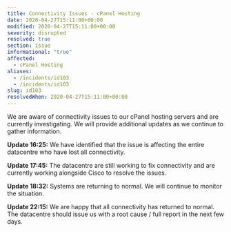 ```yaml
---
title: Connectivity Issues - cPanel Hosting
date: 2020-04-27T15:11:00+00:00
modified: 2020-04-27T15:11:00+00:00
severity: disrupted
resolved: true
section: issue
informational: "true"
affected:
  - cPanel Hosting
aliases:
  - /incidents/id103
  - /incidents/id103
slug: id103
resolvedWhen: 2020-04-27T15:11:00+00:00
---
```


We are aware of connectivity issues to our  cPanel hosting servers and are currently investigating. We will provide additional updates as we continue to gather information.

**Update 16:25:**  We have identified that the issue is affecting the entire datacentre who have lost all connectivity.  

**Update 17:45:**  The datacentre are still working to fix connectivity and are currently working alongside Cisco to resolve the issues.

**Update 18:32:**  Systems are returning to normal.  We will continue to monitor the situation.

**Update 22:15:**  We are happy that all connectivity has returned to normal. The datacentre should issue us with a root cause / full report in the next few days.

